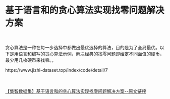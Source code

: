 <h1>基于语言和的贪心算法实现找零问题解决方案</h1><br /><p>贪心算法是一种在每一步选择中都做出最优选择的算法，目的是为了全局最优。以下是用语言和编写的贪心算法示例，解决经典的找零问题即给定不同面值的硬币，最少用几枚硬币来找零。，</p><p>https://www.jizhi-dataset.top/index/code/detail/7</p><br /><br /><a href="https://www.jizhi-dataset.top/index/code/detail/7" target="_blank">【集智数据集】基于语言和的贪心算法实现找零问题解决方案--原文链接</a>